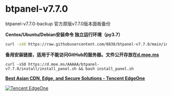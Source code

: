 # btpanel-v7.7.0
btpanel-v7.7.0-backup  官方原版v7.7.0版本面板备份

**Centos/Ubuntu/Debian安装命令 独立运行环境（py3.7）**

```Bash
curl -sSO https://raw.githubusercontent.com/8838/btpanel-v7.7.0/main/install/install_panel.sh && bash install_panel.sh
```

**备用安装链接，适用于不能访问GitHub的服务器。文件公开存放在[d.moe.ms](https://d.moe.ms/?btpanel-v7.7.0)**

```
curl -sSO https://d.moe.ms/AAAAA/btpanel-v7.7.0/install/install_panel.sh && bash install_panel.sh
```

[**Best Asian CDN, Edge, and Secure Solutions - Tencent EdgeOne**](https://edgeone.ai/?from=github)

[![Tencent EdgeOne](https://edgeone.ai/media/34fe3a45-492d-4ea4-ae5d-ea1087ca7b4b.png)](https://edgeone.ai/?from=github)
